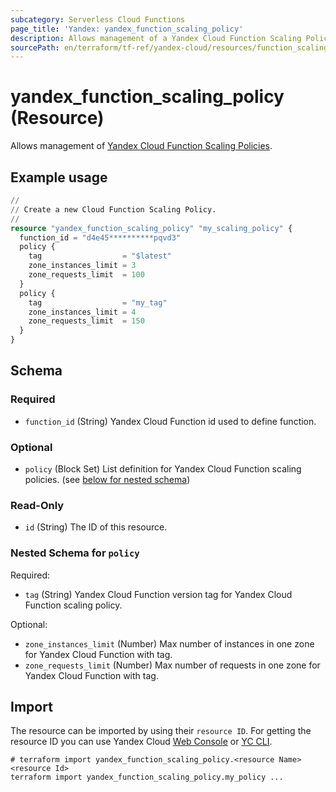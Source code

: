 ```yaml
---
subcategory: Serverless Cloud Functions
page_title: 'Yandex: yandex_function_scaling_policy'
description: Allows management of a Yandex Cloud Function Scaling Policy.
sourcePath: en/terraform/tf-ref/yandex-cloud/resources/function_scaling_policy.md
---
```


# yandex_function_scaling_policy (Resource)

Allows management of [Yandex Cloud Function Scaling Policies](https://yandex.cloud/docs/functions/).

## Example usage

```terraform
//
// Create a new Cloud Function Scaling Policy.
//
resource "yandex_function_scaling_policy" "my_scaling_policy" {
  function_id = "d4e45**********pqvd3"
  policy {
    tag                  = "$latest"
    zone_instances_limit = 3
    zone_requests_limit  = 100
  }
  policy {
    tag                  = "my_tag"
    zone_instances_limit = 4
    zone_requests_limit  = 150
  }
}
```

<!-- schema generated by tfplugindocs -->
## Schema

### Required

- `function_id` (String) Yandex Cloud Function id used to define function.

### Optional

- `policy` (Block Set) List definition for Yandex Cloud Function scaling policies. (see [below for nested schema](#nestedblock--policy))

### Read-Only

- `id` (String) The ID of this resource.

<a id="nestedblock--policy"></a>
### Nested Schema for `policy`

Required:

- `tag` (String) Yandex Cloud Function version tag for Yandex Cloud Function scaling policy.

Optional:

- `zone_instances_limit` (Number) Max number of instances in one zone for Yandex Cloud Function with tag.
- `zone_requests_limit` (Number) Max number of requests in one zone for Yandex Cloud Function with tag.

## Import

The resource can be imported by using their `resource ID`. For getting the resource ID you can use Yandex Cloud [Web Console](https://console.yandex.cloud) or [YC CLI](https://yandex.cloud/docs/cli/quickstart).

```shell
# terraform import yandex_function_scaling_policy.<resource Name> <resource Id>
terraform import yandex_function_scaling_policy.my_policy ...
```
